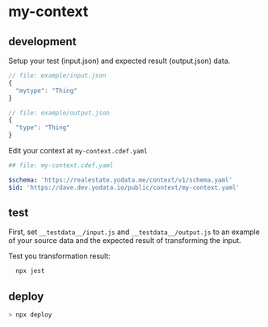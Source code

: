 # my-context



## development

Setup your test (input.json) and expected result (output.json) data.

```javascript
// file: example/input.json
{
  "mytype": "Thing"
}

// file: example/output.json
{
  "type": "Thing"
}
```

Edit your context at `my-context.cdef.yaml`

```yaml
## file: my-context.cdef.yaml

$schema: 'https://realestate.yodata.me/context/v1/schema.yaml'
$id: 'https://dave.dev.yodata.io/public/context/my-context.yaml'
```

## test

First, set `__testdata__/input.js` and `__testdata__/output.js` to an example 
of your source data and the expected result of transforming the input.

Test you transformation result:

```javascript
  npx jest
```

## deploy

```bash
> npx deploy
```
